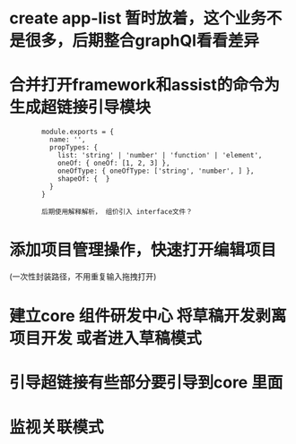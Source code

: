 

# create app-list 暂时放着，这个业务不是很多，后期整合graphQl看看差异




#  合并打开framework和assist的命令为 生成超链接引导模块

            module.exports = {
              name: '',
              propTypes: {
                list: 'string' | 'number' | 'function' | 'element',
                oneOf: { oneOf: [1, 2, 3] },
                oneOfType: { oneOfType: ['string', 'number', ] },
                shapeOf: {  }
              }
            }

            后期使用解释解析， 组价引入 interface文件？



# 添加项目管理操作，快速打开编辑项目
(一次性封装路径，不用重复输入拖拽打开)

# 建立core  组件研发中心 将草稿开发剥离项目开发   或者进入草稿模式



# 引导超链接有些部分要引导到core 里面


# 监视关联模式